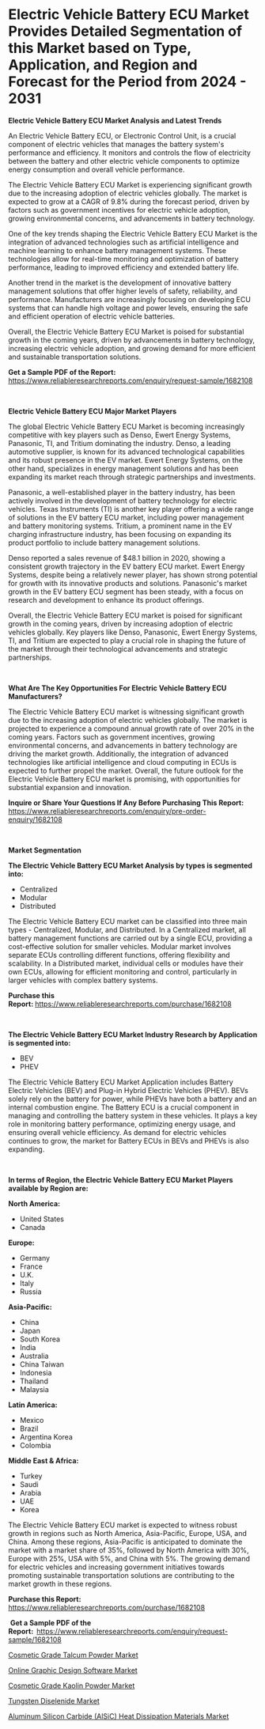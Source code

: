 <p><h1>Electric Vehicle Battery ECU Market Provides Detailed Segmentation of this Market based on Type, Application, and Region and Forecast for the Period from 2024 - 2031</h1></p><p><strong>Electric Vehicle Battery ECU Market Analysis and Latest Trends</strong></p>
<p><p>An Electric Vehicle Battery ECU, or Electronic Control Unit, is a crucial component of electric vehicles that manages the battery system's performance and efficiency. It monitors and controls the flow of electricity between the battery and other electric vehicle components to optimize energy consumption and overall vehicle performance.</p><p>The Electric Vehicle Battery ECU Market is experiencing significant growth due to the increasing adoption of electric vehicles globally. The market is expected to grow at a CAGR of 9.8% during the forecast period, driven by factors such as government incentives for electric vehicle adoption, growing environmental concerns, and advancements in battery technology.</p><p>One of the key trends shaping the Electric Vehicle Battery ECU Market is the integration of advanced technologies such as artificial intelligence and machine learning to enhance battery management systems. These technologies allow for real-time monitoring and optimization of battery performance, leading to improved efficiency and extended battery life.</p><p>Another trend in the market is the development of innovative battery management solutions that offer higher levels of safety, reliability, and performance. Manufacturers are increasingly focusing on developing ECU systems that can handle high voltage and power levels, ensuring the safe and efficient operation of electric vehicle batteries.</p><p>Overall, the Electric Vehicle Battery ECU Market is poised for substantial growth in the coming years, driven by advancements in battery technology, increasing electric vehicle adoption, and growing demand for more efficient and sustainable transportation solutions.</p></p>
<p><strong>Get a Sample PDF of the Report:&nbsp;</strong> <a href="https://www.reliableresearchreports.com/enquiry/request-sample/1682108">https://www.reliableresearchreports.com/enquiry/request-sample/1682108</a></p>
<p>&nbsp;</p>
<p><strong>Electric Vehicle Battery ECU Major Market Players</strong></p>
<p><p>The global Electric Vehicle Battery ECU Market is becoming increasingly competitive with key players such as Denso, Ewert Energy Systems, Panasonic, TI, and Tritium dominating the industry. Denso, a leading automotive supplier, is known for its advanced technological capabilities and its robust presence in the EV market. Ewert Energy Systems, on the other hand, specializes in energy management solutions and has been expanding its market reach through strategic partnerships and investments.</p><p>Panasonic, a well-established player in the battery industry, has been actively involved in the development of battery technology for electric vehicles. Texas Instruments (TI) is another key player offering a wide range of solutions in the EV battery ECU market, including power management and battery monitoring systems. Tritium, a prominent name in the EV charging infrastructure industry, has been focusing on expanding its product portfolio to include battery management solutions.</p><p>Denso reported a sales revenue of $48.1 billion in 2020, showing a consistent growth trajectory in the EV battery ECU market. Ewert Energy Systems, despite being a relatively newer player, has shown strong potential for growth with its innovative products and solutions. Panasonic's market growth in the EV battery ECU segment has been steady, with a focus on research and development to enhance its product offerings.</p><p>Overall, the Electric Vehicle Battery ECU market is poised for significant growth in the coming years, driven by increasing adoption of electric vehicles globally. Key players like Denso, Panasonic, Ewert Energy Systems, TI, and Tritium are expected to play a crucial role in shaping the future of the market through their technological advancements and strategic partnerships.</p></p>
<p>&nbsp;</p>
<p><strong>What Are The Key Opportunities For Electric Vehicle Battery ECU Manufacturers?</strong></p>
<p><p>The Electric Vehicle Battery ECU market is witnessing significant growth due to the increasing adoption of electric vehicles globally. The market is projected to experience a compound annual growth rate of over 20% in the coming years. Factors such as government incentives, growing environmental concerns, and advancements in battery technology are driving the market growth. Additionally, the integration of advanced technologies like artificial intelligence and cloud computing in ECUs is expected to further propel the market. Overall, the future outlook for the Electric Vehicle Battery ECU market is promising, with opportunities for substantial expansion and innovation.</p></p>
<p><strong>Inquire or Share Your Questions If Any Before Purchasing This Report:</strong> <a href="https://www.reliableresearchreports.com/enquiry/pre-order-enquiry/1682108">https://www.reliableresearchreports.com/enquiry/pre-order-enquiry/1682108</a></p>
<p>&nbsp;</p>
<p><strong>Market Segmentation</strong></p>
<p><strong>The Electric Vehicle Battery ECU Market Analysis by types is segmented into:</strong></p>
<p><ul><li>Centralized</li><li>Modular</li><li>Distributed</li></ul></p>
<p><p>The Electric Vehicle Battery ECU market can be classified into three main types - Centralized, Modular, and Distributed. In a Centralized market, all battery management functions are carried out by a single ECU, providing a cost-effective solution for smaller vehicles. Modular market involves separate ECUs controlling different functions, offering flexibility and scalability. In a Distributed market, individual cells or modules have their own ECUs, allowing for efficient monitoring and control, particularly in larger vehicles with complex battery systems.</p></p>
<p><strong>Purchase this Report:&nbsp;</strong><a href="https://www.reliableresearchreports.com/purchase/1682108">https://www.reliableresearchreports.com/purchase/1682108</a></p>
<p>&nbsp;</p>
<p><strong>The Electric Vehicle Battery ECU Market Industry Research by Application is segmented into:</strong></p>
<p><ul><li>BEV</li><li>PHEV</li></ul></p>
<p><p>The Electric Vehicle Battery ECU Market Application includes Battery Electric Vehicles (BEV) and Plug-in Hybrid Electric Vehicles (PHEV). BEVs solely rely on the battery for power, while PHEVs have both a battery and an internal combustion engine. The Battery ECU is a crucial component in managing and controlling the battery system in these vehicles. It plays a key role in monitoring battery performance, optimizing energy usage, and ensuring overall vehicle efficiency. As demand for electric vehicles continues to grow, the market for Battery ECUs in BEVs and PHEVs is also expanding.</p></p>
<p>&nbsp;</p>
<p><strong>In terms of Region, the Electric Vehicle Battery ECU Market Players available by Region are:</strong></p>
<p>
    <p> <strong> North America: </strong>
        <ul>
            <li>United States</li>
            <li>Canada</li>
        </ul>
        </p> 
    <p> <strong> Europe: </strong>
        <ul>
            <li>Germany</li>
            <li>France</li>
            <li>U.K.</li>
            <li>Italy</li>
            <li>Russia</li>
        </ul>
        </p> 
    <p> <strong> Asia-Pacific: </strong>
        <ul>
            <li>China</li>
            <li>Japan</li>
            <li>South Korea</li>
            <li>India</li>
            <li>Australia</li>
            <li>China Taiwan</li>
            <li>Indonesia</li>
            <li>Thailand</li>
            <li>Malaysia</li>
        </ul>
        </p> 
    <p> <strong> Latin America: </strong>
        <ul>
            <li>Mexico</li>
            <li>Brazil</li>
            <li>Argentina Korea</li>
            <li>Colombia</li>
        </ul>
        </p> 
    <p> <strong> Middle East & Africa: </strong>
        <ul>
            <li>Turkey</li>
            <li>Saudi</li>
            <li>Arabia</li>
            <li>UAE</li>
            <li>Korea</li>
        </ul>
    </p>
    </p>
<p><p>The Electric Vehicle Battery ECU market is expected to witness robust growth in regions such as North America, Asia-Pacific, Europe, USA, and China. Among these regions, Asia-Pacific is anticipated to dominate the market with a market share of 35%, followed by North America with 30%, Europe with 25%, USA with 5%, and China with 5%. The growing demand for electric vehicles and increasing government initiatives towards promoting sustainable transportation solutions are contributing to the market growth in these regions.</p></p>
<p><strong>Purchase this Report: </strong><a href="https://www.reliableresearchreports.com/purchase/1682108">https://www.reliableresearchreports.com/purchase/1682108</a></p>
<p>&nbsp;<strong>Get a Sample PDF of the Report:&nbsp;&nbsp;</strong><a href="https://www.reliableresearchreports.com/enquiry/request-sample/1682108">https://www.reliableresearchreports.com/enquiry/request-sample/1682108</a></p>
<p><strong></strong></p>
<p><p><a href="https://issuu.com/reportprime-2/docs/cosmetic-grade-talcum-powder-market-size-2030.pptx">Cosmetic Grade Talcum Powder Market</a></p><p><a href="https://medium.com/@briaabshire64/online-graphic-design-software-market-size-reveals-the-best-marketing-channels-in-global-industry-8d3c507db687">Online Graphic Design Software Market</a></p><p><a href="https://issuu.com/reportprime-2/docs/cosmetic-grade-kaolin-powder-market-size-2030.pptx">Cosmetic Grade Kaolin Powder Market</a></p><p><a href="https://github.com/kathiaseamanalvaradovlprc2h/Market-Research-Report-List-1/blob/main/tungsten-diselenide-market.md">Tungsten Diselenide Market</a></p><p><a href="https://github.com/wusalecollins540tpqoz/Market-Research-Report-List-1/blob/main/aluminum-silicon-carbide-alsic-heat-dissipation-materials-market.md">Aluminum Silicon Carbide (AlSiC) Heat Dissipation Materials Market</a></p></p>